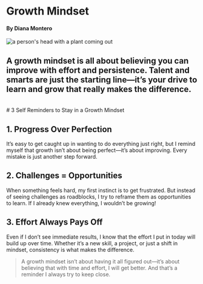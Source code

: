 # **Growth Mindset**

#### By Diana Montero

![a person's head with a plant coming out](https://miro.medium.com/v2/resize:fit:500/1*aFtggN7wbeBIKCN5i3kTdw.png)

## A growth mindset is all about believing you can improve with effort and persistence. Talent and smarts are just the starting line—it’s your drive to learn and grow that really makes the difference.

<br>
# 3 Self Reminders to Stay in a Growth Mindset

## 1. Progress Over Perfection
It’s easy to get caught up in wanting to do everything just right, but I remind myself that growth isn’t about being perfect—it’s about improving. Every mistake is just another step forward.

## 2. Challenges = Opportunities
When something feels hard, my first instinct is to get frustrated. But instead of seeing challenges as roadblocks, I try to reframe them as opportunities to learn. If I already knew everything, I wouldn’t be growing!

## 3. Effort Always Pays Off
Even if I don’t see immediate results, I know that the effort I put in today will build up over time. Whether it’s a new skill, a project, or just a shift in mindset, consistency is what makes the difference.


> A growth mindset isn’t about having it all figured out—it’s about believing that with time and effort, I will get better. And that’s a reminder I always try to keep close.




